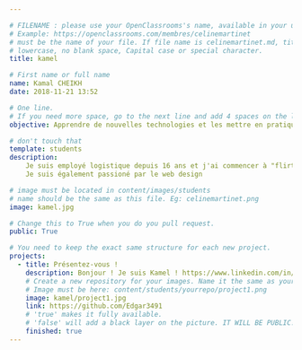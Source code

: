 ```yaml
---

# FILENAME : please use your OpenClassrooms's name, available in your url.
# Example: https://openclassrooms.com/membres/celinemartinet
# must be the name of your file. If file name is celinemartinet.md, title is celinemartinet.
# lowercase, no blank space, Capital case or special character.
title: kamel

# First name or full name
name: Kamal CHEIKH
date: 2018-11-21 13:52

# One line.
# If you need more space, go to the next line and add 4 spaces on the left, as in 'description'.
objective: Apprendre de nouvelles technologies et les mettre en pratique via des projets passionants. Je débute le parcours de développeur iOS

# don't touch that
template: students
description:
    Je suis employé logistique depuis 16 ans et j'ai commencer à "flirter" avec la programmation web depuis 6 ans, j'ai décidé de m'y lancer à plein temps afin de me reconvertir professionnelement.
    Je suis également passioné par le web design

# image must be located in content/images/students
# name should be the same as this file. Eg: celinemartinet.png
image: kamel.jpg

# Change this to True when you do you pull request.
public: True

# You need to keep the exact same structure for each new project.
projects:
  - title: Présentez-vous !
    description: Bonjour ! Je suis Kamel ! https://www.linkedin.com/in/kamel-cheikh-40174857/
    # Create a new repository for your images. Name it the same as your nickname and profile picture.
    # Image must be here: content/students/yourrepo/project1.png
    image: kamel/project1.jpg
    link: https://github.com/Edgar3491
    # 'true' makes it fully available.
    # 'false' will add a black layer on the picture. IT WILL BE PUBLIC!
    finished: true
---
```

